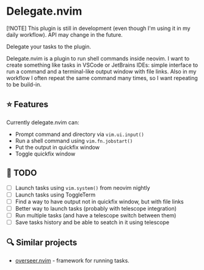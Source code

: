 # Delegate.nvim

[!NOTE]
This plugin is still in development (even though I'm using it in my daily workflow).
API may change in the future.

Delegate your tasks to the plugin.

Delegate.nvim is a plugin to run shell commands inside neovim.
I want to create something like tasks in VSCode or JetBrains IDEs: simple interface to run a command and a terminal-like output window with file links.
Also in my workflow I often repeat the same command many times, so I want repeating to be build-in.

## ⭐ Features

Currently delegate.nvim can:
- Prompt command and directory via `vim.ui.input()`
- Run a shell command using `vim.fn.jobstart()`
- Put the output in quickfix window
- Toggle quickfix window

## 📝 TODO

- [ ] Launch tasks using `vim.system()` from neovim nightly
- [ ] Launch tasks using ToggleTerm
- [ ] Find a way to have output not in quickfix window, but with file links
- [ ] Better way to launch tasks (probably with telescope integration)
- [ ] Run multiple tasks (and have a telescope switch between them)
- [ ] Save tasks history and be able to seatch in it using telescope

## 🔍 Similar projects

- [overseer.nvim](https://github.com/stevearc/overseer.nvim) - framework for running tasks.

